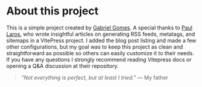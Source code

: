 # About this project

This is a simple project created by [Gabriel Gomes](https://github.com/gabrielgomeso). A special thanks to [Paul Laros](https://laros.io/), who wrote insightful articles on generating RSS feeds, metatags, and sitemaps in a VitePress project. I added the blog post listing and made a few other configurations, but my goal was to keep this project as clean and straightforward as possible so others can easily customize it to their needs.
If you have any questions I strongly recommend reading Vitepress docs or opening a Q&A discussion at their repository.

> _"Not everything is perfect, but at least I tried."_ — My father
